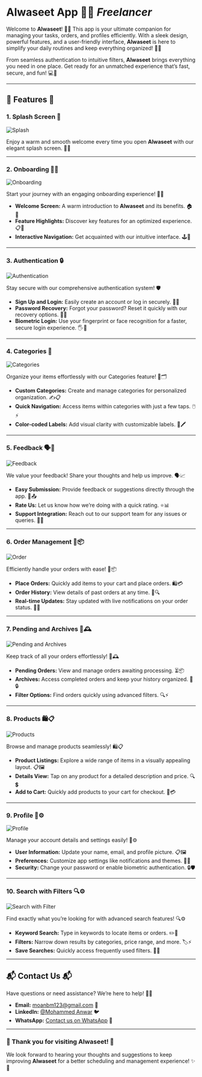 # **Alwaseet App** 🌟📱 *Freelancer*

Welcome to **Alwaseet**! 🚀✨ This app is your ultimate companion for managing your tasks, orders, and profiles efficiently. With a sleek design, powerful features, and a user-friendly interface, **Alwaseet** is here to simplify your daily routines and keep everything organized! 🎯📅

From seamless authentication to intuitive filters, **Alwaseet** brings everything you need in one place. Get ready for an unmatched experience that’s fast, secure, and fun! 💻📱

---

## **🌟 Features 🌟**

### 1. **Splash Screen** 🌟  
![Splash](snapshots/Splash.png) 

Enjoy a warm and smooth welcome every time you open **Alwaseet** with our elegant splash screen. 🚀✨  

---

### 2. **Onboarding 🎉📲**  
![Onboarding](snapshots/Onboarding.png)  

Start your journey with an engaging onboarding experience! 🎈📝  

- **Welcome Screen:** A warm introduction to **Alwaseet** and its benefits. 🏠🎉  
- **Feature Highlights:** Discover key features for an optimized experience. 📋🌟  
- **Interactive Navigation:** Get acquainted with our intuitive interface. 🕹️📱  

---

### 3. **Authentication 🔒**  
![Authentication](snapshots/Authentication.png)  

Stay secure with our comprehensive authentication system! 🛡️  

- **Sign Up and Login:** Easily create an account or log in securely. 🔑👤  
- **Password Recovery:** Forgot your password? Reset it quickly with our recovery options. 🔄🔐  
- **Biometric Login:** Use your fingerprint or face recognition for a faster, secure login experience. 🖐️📱  

---

### 4. **Categories 📂**  
![Categories](snapshots/Categories.png)  

Organize your items effortlessly with our Categories feature! 📂🗂️  

- **Custom Categories:** Create and manage categories for personalized organization. ✍️📋  
- **Quick Navigation:** Access items within categories with just a few taps. 🖱️⚡  
- **Color-coded Labels:** Add visual clarity with customizable labels. 🎨🖍️  

---

### 5. **Feedback 🗣️💬**  
![Feedback](snapshots/Feedback.png)  

We value your feedback! Share your thoughts and help us improve. 🗣️📈  

- **Easy Submission:** Provide feedback or suggestions directly through the app. 📝📤  
- **Rate Us:** Let us know how we’re doing with a quick rating. ⭐📊  
- **Support Integration:** Reach out to our support team for any issues or queries. 🤝💡  

---

### 6. **Order Management 🛒📦**  
![Order](snapshots/Order.png)  

Efficiently handle your orders with ease! 🛒📦  

- **Place Orders:** Quickly add items to your cart and place orders. 🛍️💳  
- **Order History:** View details of past orders at any time. 📜🔍  
- **Real-time Updates:** Stay updated with live notifications on your order status. 🔔📡  

---

### 7. **Pending and Archives 📂🕰️**  
![Pending and Archives](snapshots/Pending_and_Archives.png)  

Keep track of all your orders effortlessly! 📂🕰️  

- **Pending Orders:** View and manage orders awaiting processing. ⏳📦  
- **Archives:** Access completed orders and keep your history organized. 📜🔒  
- **Filter Options:** Find orders quickly using advanced filters. 🔍⚡  

---

### 8. **Products 🛍️📋**  
![Products](snapshots/Prodocts.png)  

Browse and manage products seamlessly! 🛍️📋  

- **Product Listings:** Explore a wide range of items in a visually appealing layout. 📋🖼️  
- **Details View:** Tap on any product for a detailed description and price. 🔍💲  
- **Add to Cart:** Quickly add products to your cart for checkout. 🛒💳  

---

### 9. **Profile 👤⚙️**  
![Profile](snapshots/Profile.png)  

Manage your account details and settings easily! 👤⚙️  

- **User Information:** Update your name, email, and profile picture. 📋🖼️  
- **Preferences:** Customize app settings like notifications and themes. 🔔🎨  
- **Security:** Change your password or enable biometric authentication. 🔒🛡️  

---

### 10. **Search with Filters 🔍⚙️**  
![Search with Filter](snapshots/Search_with_Filter.png)  

Find exactly what you’re looking for with advanced search features! 🔍⚙️  

- **Keyword Search:** Type in keywords to locate items or orders. ✏️🔎  
- **Filters:** Narrow down results by categories, price range, and more. 🏷️⚡  
- **Save Searches:** Quickly access frequently used filters. 💾🔁  

---

## **📬 Contact Us 📬**  

Have questions or need assistance? We’re here to help! 🤗💬  

- **Email:** moanbm123@gmail.com 📧  
- **LinkedIn:** [@Mohammed Anwar](https://www.linkedin.com/in/mohammad-anwar-bin-muslim-50102725b/) 🐦  
- **WhatsApp:** [Contact us on WhatsApp](https://wa.me/+917411440342) 📱  

---

### **🌟 Thank you for visiting Alwaseet! 🌟**  

We look forward to hearing your thoughts and suggestions to keep improving **Alwaseet** for a better scheduling and management experience! ✨💬
